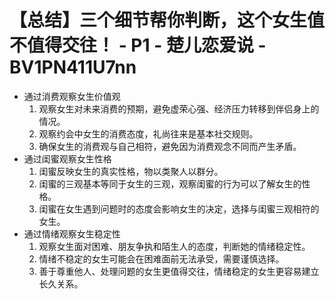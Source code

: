 # 【总结】三个细节帮你判断，这个女生值不值得交往！ - P1 - 楚儿恋爱说 - BV1PN411U7nn

-   通过消费观察女生价值观
    1.  观察女生对未来消费的预期，避免虚荣心强、经济压力转移到伴侣身上的情况。
    2.  观察约会中女生的消费态度，礼尚往来是基本社交规则。
    3.  确保女生的消费观与自己相符，避免因为消费观念不同而产生矛盾。
-   通过闺蜜观察女生性格
    1.  闺蜜反映女生的真实性格，物以类聚人以群分。
    2.  闺蜜的三观基本等同于女生的三观，观察闺蜜的行为可以了解女生的性格。
    3.  闺蜜在女生遇到问题时的态度会影响女生的决定，选择与闺蜜三观相符的女生。
-   通过情绪观察女生稳定性
    1.  观察女生面对困难、朋友争执和陌生人的态度，判断她的情绪稳定性。
    2.  情绪不稳定的女生可能会在困难面前无法承受，需要谨慎选择。
    3.  善于尊重他人、处理问题的女生更值得交往，情绪稳定的女生更容易建立长久关系。